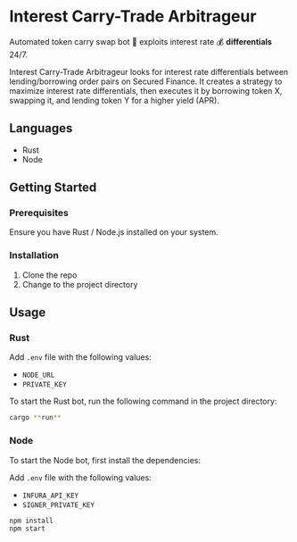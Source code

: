 # Interest Carry-Trade Arbitrageur

Automated token carry swap bot 🤖 exploits interest rate 💰 **differentials** 24/7.

Interest Carry-Trade Arbitrageur looks for interest rate differentials between lending/borrowing order pairs on Secured Finance. 
It creates a strategy to maximize interest rate differentials, then executes it by borrowing token X, swapping it, and lending token Y for a higher yield (APR).

## Languages

- Rust
- Node

## Getting Started

### Prerequisites

Ensure you have Rust / Node.js installed on your system.


### Installation
1. Clone the repo
2. Change to the project directory
  
## Usage

### Rust

Add `.env` file with the following values:
- `NODE_URL`
- `PRIVATE_KEY`

To start the Rust bot, run the following command in the project directory:

```bash
cargo **run**
```

### Node
To start the Node bot, first install the dependencies:

Add `.env` file with the following values:
- `INFURA_API_KEY`
- `SIGNER_PRIVATE_KEY`

```bash
npm install
npm start
```

